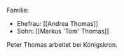 Familie:
- Ehefrau: [[Andrea Thomas]]
- Sohn: [[Markus 'Tom' Thomas]]

Peter Thomas arbeitet bei Königskron.